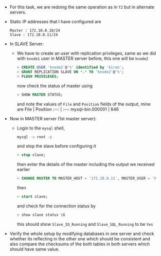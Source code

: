 * For this task, we are redoing the same operation as in `T2` but in alternate servers.

* Static IP addresses that I have configured are 
    ```
    Master : 172.10.0.10/24
    Slave : 172.10.0.11/24  
    ```

* In SLAVE Server:
    * We have to create an user with replication privileges, same as we  did with `knode1` user in MASTER server before, this one will be `knode2`
        ```sql
        > CREATE USER 'knode2'@'%' identified by 'kiran';
        > GRANT REPLICATION SLAVE ON *.* TO 'knode2'@'%';
        > FLUSH PRIVILEGES;
        ```
        now check the status of master using
        ```sql
        > SHOW MASTER STATUS;
        ```
        and note the values of `File` and `Position` fields of the output, mine are 
        File | Position
        :--: | :--:
        mysql-bin.000001 | 646

* Now in MASTER server (1st master server):
    * Login to the `mysql` shell,
        ```bash
        mysql -u root -p
        ```
        and stop the slave before configuring it
        ```sql
        > stop slave;
        ```
        then enter the details of the master including the output we received earlier
        ```sql
        > CHANGE MASTER TO MASTER_HOST = '172.10.0.11', MASTER_USER = 'knode2', MASTER_PASSWORD = 'kiran', MASTER_LOG_FILE = 'mysql-bin.000001', MASTER_LOG_POS = 646;
        ```
        then
        ```sql
        > start slave;
        ```
        and check for the connection status by
        ```sql
        > show slave status \G
        ```
        this should show `Slave_IO_Running` and `Slave_SQL_Running` to be `Yes`

* Verify the whole setup by modifying databases in one server and check whether its reflecting in the other one which should be consistent and also compare the checksums of the both tables in both servers which should have same value.